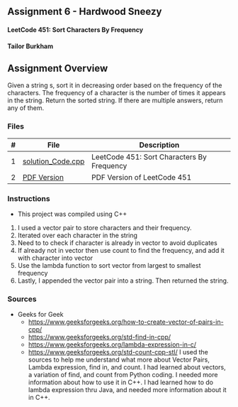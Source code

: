 ## Assignment 6 - Hardwood Sneezy
#### LeetCode 451: Sort Characters By Frequency
#### Tailor Burkham
## Assignment Overview
Given a string s, sort it in decreasing order based on the frequency of the characters. The frequency of a character is the number of times it appears in the string.
Return the sorted string. If there are multiple answers, return any of them.
### Files

|   #   | File                       | Description                                                |
| :---: | -------------------------- | ---------------------------------------------------------- |
|   1   | [solution_Code.cpp](./LeetCode451/Sort_By_Char_Freq.cpp)     | LeetCode 451: Sort Characters By Frequency            |
|   2   | [PDF Version](./LeetCode451/Sort_By_Char_Freq.pdf)     | PDF Version of LeetCode 451         |


### Instructions
- This project was compiled using C++
1. I used a vector pair to store characters and their frequency.
2. Iterated over each character in the string
3. Need to to check if character is already in vector to avoid duplicates
4. If already not in vector then use count to find the frequency, and add it with character into vector
5. Use the lambda function to sort vector from largest to smallest frequency
6. Lastly, I appended the vector pair into a string. Then returned the string.
### Sources
- Geeks for Geek
  - https://www.geeksforgeeks.org/how-to-create-vector-of-pairs-in-cpp/
  - https://www.geeksforgeeks.org/std-find-in-cpp/
  - https://www.geeksforgeeks.org/lambda-expression-in-c/
  - https://www.geeksforgeeks.org/std-count-cpp-stl/
I used the sources to help me understand what more about Vector Pairs, Lambda expression, find in, and count.
I had learned about vectors, a variation of find, and count from Python coding. I needed more information about how to use it in C++.
I had learned how to do lambda expression thru Java, and needed more information about it in C++.
